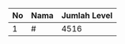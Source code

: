 | No | Nama            | Jumlah Level |
|----|-----------------|--------------|
| 1  | #    |    4516        |
